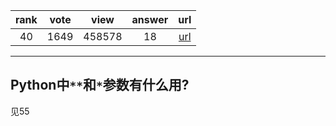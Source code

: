 
| rank | vote | view | answer | url |
|:-:|:-:|:-:|:-:|:-:|
|40|1649|458578|18| [url](http://stackoverflow.com/questions/36901/what-does-double-star-asterisk-and-star-asterisk-do-for-parameters) |
***

## Python中`**`和`*`参数有什么用?

见55